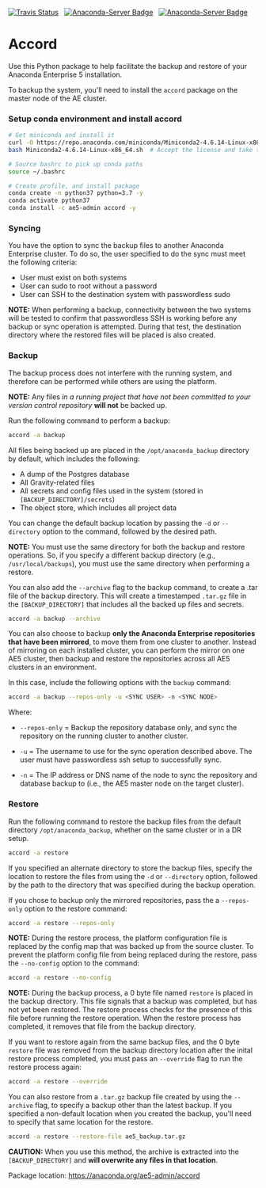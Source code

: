 [![Travis Status](https://travis-ci.org/oldarmyc/accord.svg?branch=master)](https://travis-ci.org/oldarmyc/accord) &nbsp; [![Anaconda-Server Badge](https://anaconda.org/ae5-admin/accord/badges/latest_release_date.svg)](https://anaconda.org/ae5-admin/accord) &nbsp; [![Anaconda-Server Badge](https://anaconda.org/ae5-admin/accord/badges/version.svg)](https://anaconda.org/ae5-admin/accord)

Accord
======

Use this Python package to help facilitate the backup and restore of your Anaconda Enterprise 5 installation.

To backup the system, you'll need to install the ``accord`` package on the master node of the AE cluster.

### Setup conda environment and install accord
```sh
# Get miniconda and install it
curl -O https://repo.anaconda.com/miniconda/Miniconda2-4.6.14-Linux-x86_64.sh
bash Miniconda2-4.6.14-Linux-x86_64.sh  # Accept the license and take the defaults

# Source bashrc to pick up conda paths
source ~/.bashrc

# Create profile, and install package
conda create -n python37 python=3.7 -y
conda activate python37
conda install -c ae5-admin accord -y
```

### Syncing
You have the option to sync the backup files to another Anaconda Enterprise cluster. To do so, the user specified to do the sync must meet the following criteria:
- User must exist on both systems
- User can sudo to root without a password
- User can SSH to the destination system with passwordless sudo

**NOTE:** When performing a backup, connectivity between the two systems will be tested to confirm that passwordless SSH is working before any backup or sync operation is attempted. During that test, the destination directory where the restored files will be placed is also created.

### Backup
The backup process does not interfere with the running system, and therefore can be performed while others are using the platform.

**NOTE:** Any files *in a running project that have not been committed to your version control repository* **will not** be backed up.

Run the following command to perform a backup:

```sh
accord -a backup
```

All files being backed up are placed in the ``/opt/anaconda_backup`` directory by default, which includes the following:

- A dump of the Postgres database
- All Gravity-related files
- All secrets and config files used in the system (stored in ``[BACKUP_DIRECTORY]/secrets``)
- The object store, which includes all project data

You can change the default backup location by passing the ``-d`` or ``--directory`` option to the command, followed by the desired path.

**NOTE:** You must use the same directory for both the backup and restore operations. So, if you specify a different backup directory (e.g., ``/usr/local/backups``), you must use the same directory when performing a restore.

You can also add the ``--archive`` flag to the backup command, to create a .tar file of the backup directory. This will create a timestamped ``.tar.gz`` file in the ``[BACKUP_DIRECTORY]`` that includes all the backed up files and secrets.

```sh
accord -a backup --archive
```
You can also choose to backup **only the Anaconda Enterprise repositories that have been mirrored**, to move them from one cluster to another. Instead of mirroring on each installed cluster, you can perform the mirror on one AE5 cluster, then backup and restore the repositories across all AE5 clusters in an environment.

In this case, include the following options with the ``backup`` command:

```sh
accord -a backup --repos-only -u <SYNC USER> -n <SYNC NODE>
```

Where:

* ``--repos-only`` = Backup the repository database only, and sync the repository on the running cluster to another cluster.

* ``-u`` = The username to use for the sync operation described above. The user must have passwordless ssh setup to successfully sync.

* ``-n`` = The IP address or DNS name of the node to sync the repository and database backup to (i.e., the AE5 master node on the target cluster).

### Restore

Run the following command to restore the backup files from the default directory ``/opt/anaconda_backup``, whether on the same cluster or in a DR setup.

```sh
accord -a restore
```

If you specified an alternate directory to store the backup files, specify the location to restore the files from using the ``-d`` or ``--directory`` option, followed by the path to the directory that was specified during the backup operation.

If you chose to backup only the mirrored repositories, pass the a ``--repos-only`` option to the restore command:

```sh
accord -a restore --repos-only
```

**NOTE:** During the restore process, the platform configuration file is replaced by the config map that was backed up from the source cluster. To prevent the platform config file from being replaced during the restore, pass the ``--no-config`` option to the command:

```sh
accord -a restore --no-config
```

**NOTE:** During the backup process, a 0 byte file named ``restore`` is placed in the backup directory. This file signals that a backup was completed, but has not yet been restored. The restore process checks for the presence of this file before running the restore operation. When the restore process has completed, it removes that file from the backup directory.

If you want to restore again from the same backup files, and the 0 byte ``restore`` file was removed from the backup directory location after the inital restore process completed, you must pass an ``--override`` flag to run the restore process again:

```sh
accord -a restore --override
```

You can also restore from a ``.tar.gz`` backup file created by using the ``--archive`` flag, to specify a backup other than the latest backup. If you specified a non-default location when you created the backup, you'll need to specify that same location for the restore.

```sh
accord -a restore --restore-file ae5_backup.tar.gz
```

**CAUTION:**  When you use this method, the archive is extracted into the ``[BACKUP_DIRECTORY]`` and **will overwrite any files in that location**.

Package location: https://anaconda.org/ae5-admin/accord
